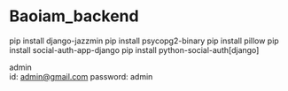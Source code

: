 # Baoiam_backend

pip install django-jazzmin
pip install psycopg2-binary
pip install pillow
pip install social-auth-app-django
pip install python-social-auth[django]

admin  
 id: admin@gmail.com
password: admin
